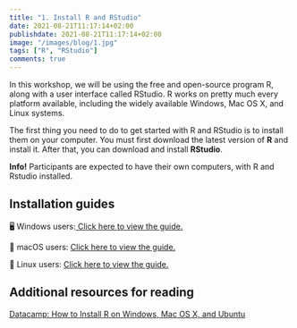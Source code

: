 ```yaml
---
title: "1. Install R and RStudio"
date: 2021-08-21T11:17:14+02:00
publishdate: 2021-08-21T11:17:14+02:00
image: "/images/blog/1.jpg"
tags: ["R", "RStudio"]
comments: true
---
```


In this workshop, we will be using the free and open-source program R, along with a user interface called RStudio. R works on pretty much every platform available, including the widely available Windows, Mac OS X, and Linux systems. 

The first thing you need to do to get started with R and RStudio is to install them on your computer. You must first download the latest version of **R** and install it. After that, you can download and install **RStudio**.

<div class="alert alert-info">
  <strong>Info!</strong> Participants are expected to have their own computers, with R and Rstudio installed. 
</div>



## Installation guides

🖥️  Windows users:[ Click here to view the guide.](/images/windows.html)

🍏 macOS users: [Click here to view the guide.](/images/mac.html)

🐧 Linux users: [Click here to view the guide.](https://www.datacamp.com/community/tutorials/installing-R-windows-mac-ubuntu)

## Additional resources for reading

[Datacamp: How to Install R on Windows, Mac OS X, and Ubuntu](https://www.datacamp.com/community/tutorials/installing-R-windows-mac-ubuntu)

